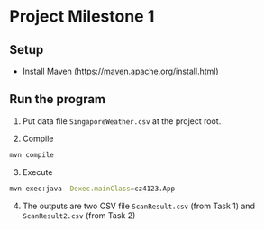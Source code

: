 # Project Milestone 1

## Setup

- Install Maven (https://maven.apache.org/install.html)

## Run the program

1. Put data file `SingaporeWeather.csv` at the project root.

2. Compile

```bash
mvn compile
```

3. Execute

```bash
mvn exec:java -Dexec.mainClass=cz4123.App
```

4. The outputs are two CSV file `ScanResult.csv` (from Task 1) and
   `ScanResult2.csv` (from Task 2)